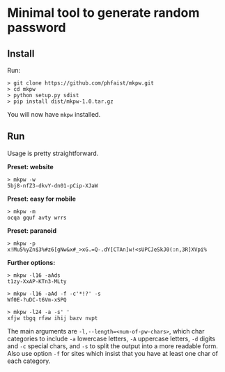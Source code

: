 Minimal tool to generate random password
========================================

Install
-------

Run:

    > git clone https://github.com/phfaist/mkpw.git
    > cd mkpw
    > python setup.py sdist
    > pip install dist/mkpw-1.0.tar.gz

You will now have `mkpw` installed.


Run
---

Usage is pretty straightforward.

**Preset: website**

    > mkpw -w
    5bj8-nfZ3-dkvY-dn01-pCip-XJaW

**Preset: easy for mobile**

    > mkpw -m
    ocqa gquf avty wrrs

**Preset: paranoid**

    > mkpw -p
    x!Mu5%yZn$3%#z6[gNw&x#_>xG.=Q-.dY[CTAn]w!<sUPCJeSkJ0(:n,3R]XVpi%

**Further options:**

    > mkpw -l16 -aAds
    t1zy-XxAP-KTn3-MLty

    > mkpw -l16 -aAd -f -c'*!?' -s
    Wf0E-?uDC-t6Vm-xSPQ

    > mkpw -l24 -a -s' '
    xfjw tbgq rfaw ihij bazv nvpt

The main arguments are `-l,--length=<num-of-pw-chars>`, which char categories to
include `-a` lowercase letters, `-A` uppercase letters, `-d` digits and `-c`
special chars, and `-s` to split the output into a more readable form. Also use
option `-f` for sites which insist that you have at least one char of each
category.
